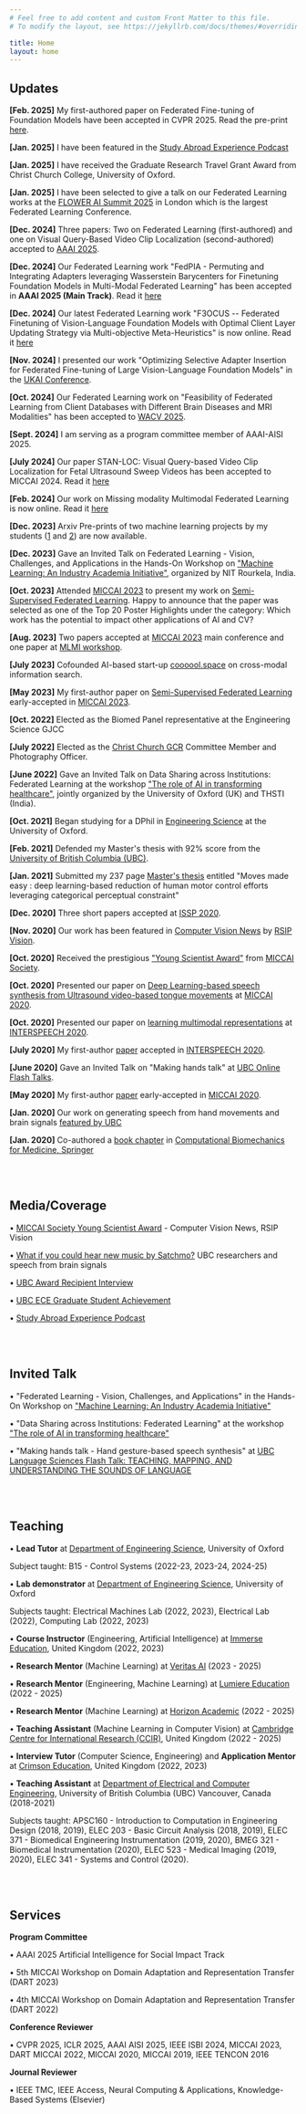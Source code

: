 ```yaml
---
# Feel free to add content and custom Front Matter to this file.
# To modify the layout, see https://jekyllrb.com/docs/themes/#overriding-theme-defaults

title: Home
layout: home
---
```

## Updates
**[Feb. 2025]** My first-authored paper on Federated Fine-tuning of Foundation Models have been accepted in CVPR 2025. Read the pre-print [here](https://arxiv.org/pdf/2411.11912).

**[Jan. 2025]** I have been featured in the [Study Abroad Experience Podcast](https://www.youtube.com/watch?v=erDBurG_w18)

**[Jan. 2025]** I have received the Graduate Research Travel Grant Award from Christ Church College, University of Oxford.

**[Jan. 2025]** I have been selected to give a talk on our Federated Learning works at the [FLOWER AI Summit 2025](https://flower.ai/events/flower-ai-summit-2025/) in London which is the largest Federated Learning Conference. 

**[Dec. 2024]** Three papers: Two on Federated Learning (first-authored) and one on Visual Query-Based Video Clip Localization (second-authored) accepted to [AAAI 2025](https://aaai.org/conference/aaai/aaai-25/).

**[Dec. 2024]** Our Federated Learning work "FedPIA - Permuting and Integrating Adapters leveraging Wasserstein Barycenters
for Finetuning Foundation Models in Multi-Modal Federated Learning" has been accepted in **AAAI 2025 (Main Track)**. Read it [here](https://arxiv.org/pdf/2412.14424)

**[Dec. 2024]** Our latest Federated Learning work "F3OCUS -- Federated Finetuning of Vision-Language Foundation Models with Optimal Client Layer Updating Strategy via Multi-objective Meta-Heuristics" is now online. Read it [here](https://arxiv.org/pdf/2411.11912)

**[Nov. 2024]** I presented our work "Optimizing Selective Adapter Insertion for Federated Fine-tuning of Large Vision-Language Foundation Models" in the [UKAI Conference](https://uk-ai.org/ukai2024/).

**[Oct. 2024]** Our Federated Learning work on "Feasibility of Federated Learning from Client Databases with Different Brain Diseases and MRI Modalities" has been accepted to [WACV 2025](https://wacv2025.thecvf.com/). 

**[Sept. 2024]** I am serving as a program committee member of AAAI-AISI 2025.

**[July 2024]** Our paper STAN-LOC: Visual Query-based Video Clip Localization for Fetal Ultrasound Sweep Videos has been accepted to MICCAI 2024. Read it [here](https://papers.miccai.org/miccai-2024/paper/0870_paper.pdf)

**[Feb. 2024]** Our work on Missing modality Multimodal Federated Learning is now online. Read it [here](https://arxiv.org/pdf/2402.05294)

**[Dec. 2023]** Arxiv Pre-prints of two machine learning projects by my students ([1](https://arxiv.org/pdf/2312.05717.pdf) and [2](https://arxiv.org/pdf/2312.07571.pdf)) are now available.

**[Dec. 2023]** Gave an Invited Talk on Federated Learning - Vision, Challenges, and Applications in the Hands-On Workshop on <a href="https://twitter.com/nitrourkela/status/1719255807605498108">"Machine Learning: An Industry Academia Initiative"</a>, organized by NIT Rourkela, India.

**[Oct. 2023]** Attended <a href="https://conferences.miccai.org/2023/en/default.asp">MICCAI 2023</a> to present my work on <a href="https://arxiv.org/pdf/2310.18815.pdf">Semi-Supervised Federated Learning</a>. Happy to announce that the paper was selected as one of the Top 20 Poster Highlights under the category: Which work has the potential to impact other applications of AI and CV?

**[Aug. 2023]** Two papers accepted at <a href="https://conferences.miccai.org/2023/en/default.asp">MICCAI 2023</a> main conference and one paper at <a href="https://sites.google.com/view/mlmi2023/">MLMI workshop</a>.

**[July 2023]** Cofounded AI-based start-up <a href="https://coooool.space">coooool.space</a> on cross-modal information search.

**[May 2023]** My first-author paper on <a href="https://arxiv.org/pdf/2310.18815.pdf">Semi-Supervised Federated Learning</a> early-accepted in <a href="https://conferences.miccai.org/2023/en/default.asp">MICCAI 2023</a>.

**[Oct. 2022]** Elected as the Biomed Panel representative at the Engineering Science GJCC

**[July 2022]** Elected as the <a href="https://www.chchgcr.com/">Christ Church GCR</a> Committee Member and Photography Officer.

**[June 2022]** Gave an Invited Talk on Data Sharing across Institutions: Federated Learning at the workshop <a href="https://www.garbhinicohort.in/workshop/">"The role of AI in transforming healthcare"</a>, jointly organized by the University of Oxford (UK) and THSTI (India).

**[Oct. 2021]** Began studying for a DPhil in <a href="https://eng.ox.ac.uk/">Engineering Science</a> at the University of Oxford.

**[Feb. 2021]** Defended my Master's thesis with 92% score from the <a href="https://www.ubc.ca/">University of British Columbia (UBC)</a>.

**[Jan. 2021]** Submitted my 237 page <a href="https://open.library.ubc.ca/soa/cIRcle/collections/ubctheses/24/items/1.0396540">Master's thesis</a> entitled "Moves made easy : deep learning-based reduction of human motor control efforts leveraging categorical perceptual constraint"

**[Dec. 2020]** Three short papers accepted at  <a href="https://issp2020.yale.edu/">ISSP 2020</a>.

**[Nov. 2020]** Our work has been featured in <a href="https://www.rsipvision.com/ComputerVisionNews-2020November/18/">Computer Vision News</a> by <a href="https://www.rsipvision.com">RSIP Vision</a>.

**[Oct. 2020]** Received the prestigious <a href="http://www.miccai.org/about-miccai/awards/best-paper-award-and-young-scientist-award/">"Young Scientist Award"</a> from <a href="http://www.miccai.org">MICCAI Society</a>.

**[Oct. 2020]** Presented our paper on <a href="https://link.springer.com/chapter/10.1007/978-3-030-59716-0_45">Deep Learning-based speech synthesis from Ultrasound video-based tongue movements</a> at <a href="https://miccai2020.org/en/">MICCAI 2020</a>.

**[Oct. 2020]** Presented our paper on <a href="https://arxiv.org/abs/2005.09463">learning multimodal representations</a> at <a href="http://www.interspeech2020.org/">INTERSPEECH 2020</a>.

**[July 2020]** My first-author <a href="https://arxiv.org/abs/2005.09463">paper</a> accepted in <a href="http://www.interspeech2020.org/">INTERSPEECH 2020</a>.

**[June 2020]** Gave an Invited Talk on "Making hands talk" at <a href="https://languagesciences.ubc.ca/news-events/events/jun-12-2020-teaching-mapping-and-understanding-sounds-language-online-flash-talks">UBC Online Flash Talks</a>.

**[May 2020]** My first-author <a href="https://link.springer.com/chapter/10.1007/978-3-030-59716-0_45">paper</a> early-accepted in <a href="https://miccai2020.org/en/">MICCAI 2020</a>.

**[Jan. 2020]** Our work on generating speech from hand movements and brain signals <a href="https://www.youtube.com/watch?v=R5idxOkZiCkUBC">featured by UBC</a>

**[Jan. 2020]** Co-authored a <a href="https://link.springer.com/chapter/10.1007/978-3-030-15923-8_11">book chapter</a> in <a href="https://link.springer.com/book/10.1007/978-3-030-15923-8">Computational Biomechanics for Medicine, Springer</a>

<br>
<br>

## Media/Coverage

•  <a href="https://www.rsipvision.com/ComputerVisionNews-2020November/18/">MICCAI Society Young Scientist Award</a> - Computer Vision News, RSIP Vision

•  <a href="https://www.youtube.com/watch?v=R5idxOkZiCk">What if you could hear new music by Satchmo?</a> UBC researchers and speech from brain signals

•  <a href="https://www.grad.ubc.ca/campus-community/meet-our-students/saha-pramit">UBC Award Recipient Interview</a>

•  <a href="https://www.ece.ubc.ca/news/202007/ece-student-pramit-saha-leads-imagine-speech-recognition-project">UBC ECE Graduate Student Achievement</a>

•  <a href="https://www.youtube.com/watch?v=erDBurG_w18">Study Abroad Experience Podcast</a>


<br>
<br>

## Invited Talk

•  "Federated Learning - Vision, Challenges, and Applications" in the Hands-On Workshop on <a href="https://twitter.com/nitrourkela/status/1719255807605498108">"Machine Learning: An Industry Academia Initiative"</a>

•  "Data Sharing across Institutions: Federated Learning" at the workshop <a href="https://www.garbhinicohort.in/workshop/">"The role of AI in transforming healthcare"</a>

•  "Making hands talk - Hand gesture-based speech synthesis" at <a href="https://languagesciences.ubc.ca/news-events/events/jun-12-2020-teaching-mapping-and-understanding-sounds-language-online-flash-talks">UBC Language Sciences Flash Talk: TEACHING, MAPPING, AND UNDERSTANDING THE
SOUNDS OF LANGUAGE</a>


<br>
<br>

## Teaching

• **Lead Tutor** at <a href="https://eng.ox.ac.uk/">Department of Engineering Science</a>, University of Oxford 

  Subject taught: B15 - Control Systems (2022-23, 2023-24, 2024-25)

• **Lab demonstrator** at <a href="https://eng.ox.ac.uk/">Department of Engineering Science</a>, University of Oxford

  Subjects taught: Electrical Machines Lab (2022, 2023), Electrical Lab (2022), Computing Lab (2022, 2023)
  
• **Course Instructor** (Engineering, Artificial Intelligence) at <a href="https://www.immerse.education/">Immerse Education</a>, United Kingdom (2022, 2023)

• **Research Mentor** (Machine Learning) at <a href="https://www.lumiere-education.com/">Veritas AI</a> (2023 - 2025)

• **Research Mentor** (Engineering, Machine Learning) at <a href="https://www.lumiere-education.com/">Lumiere Education</a> (2022 - 2025)

• **Research Mentor** (Machine Learning) at <a href="https://www.horizoninspires.com/">Horizon Academic</a> (2022 - 2025)

• **Teaching Assistant** (Machine Learning in Computer Vision) at <a href="https://cambridge-research.org/">Cambridge Centre for International Research (CCIR)</a>,  United Kingdom (2022 - 2025)

• **Interview Tutor** (Computer Science, Engineering) and **Application Mentor** at <a href="https://www.crimsoneducation.org/uk/">Crimson Education</a>, United Kingdom (2022, 2023)

• **Teaching Assistant** at <a href="https://ece.ubc.ca/">Department of Electrical and Computer Engineering</a>, University of British Columbia (UBC) Vancouver, Canada (2018-2021)

  Subjects taught: APSC160 - Introduction to Computation in Engineering Design (2018, 2019), ELEC 203 - Basic Circuit Analysis (2018, 2019), ELEC 371 - Biomedical Engineering Instrumentation (2019, 2020), BMEG 321 - Biomedical Instrumentation (2020), ELEC 523 - Medical Imaging (2019, 2020), ELEC 341 - Systems and Control (2020).
  
<br>
<br>

## Services

   **Program Committee**
   
   •  AAAI 2025 Artificial Intelligence for Social Impact Track

   •  5th MICCAI Workshop on Domain Adaptation and Representation Transfer (DART 2023)

   •  4th MICCAI Workshop on Domain Adaptation and Representation Transfer (DART 2022)

   **Conference Reviewer**
   
   •  CVPR 2025, ICLR 2025, AAAI AISI 2025, IEEE ISBI 2024, MICCAI 2023, DART MICCAI 2022, MICCAI 2020, MICCAI 2019, IEEE TENCON 2016

   **Journal Reviewer**

   •  IEEE TMC, IEEE Access, Neural Computing & Applications, Knowledge-Based Systems (Elsevier)
   
<br>
<br>
<br>
<br>

